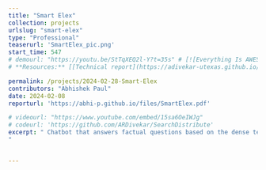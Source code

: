 ```yaml
---
title: "Smart Elex"
collection: projects
urlslug: "smart-elex"
type: "Professional"
teaserurl: 'SmartElex_pic.png'
start_time: 547
# demourl: "https://youtu.be/StTqXEQ2l-Y?t=35s" # [![Everything Is AWESOME](https://i.sstatic.net/q3ceS.png)](https://youtu.be/StTqXEQ2l-Y?t=35s "Everything Is AWESOME")
# **Resources:** [[Technical report](https://adivekar-utexas.github.io/files/UTCS-Deep-Learning-Final-Autonomous-agents-for-realtime-multiplayer-ice-hockey.pdf)]

permalink: /projects/2024-02-28-Smart-Elex
contributors: "Abhishek Paul"
date: 2024-02-08
reporturl: 'https://abhi-p.github.io/files/SmartElex.pdf'

# videourl: "https://www.youtube.com/embed/15sa6OeIWJg"
# codeurl: 'https://github.com/ARDivekar/SearchDistribute'
excerpt: " Chatbot that answers factual questions based on the dense telecom documentation (Ericsson and 3GPP documentation). Allows Radio Engineers to quickly search up information without needing to go through the Ericsson adnd 3GPP documentation
"


---
```



